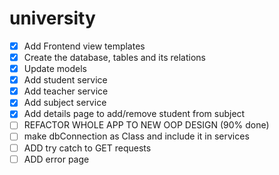 # university
- [x] Add Frontend view templates
- [x] Create the database, tables and its relations
- [x] Update models
- [x] Add student service
- [x] Add teacher service
- [x] Add subject service
- [x] Add details page to add/remove student from subject
- [ ] REFACTOR WHOLE APP TO NEW OOP DESIGN (90% done)
- [ ] make dbConnection as Class and include it in services
- [ ] ADD try catch to GET requests
- [ ] ADD error page
